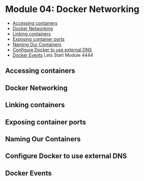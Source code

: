 # Module 04: Docker Networking
* [Accessing containers]()
* [Docker Networking]()
* [Linking containers]()
* [Exposing container ports]()
* [Naming Our Containers]()
* [Configure Docker to use external DNS]()
* [Docker Events]()
Lets Start Module 4444
## Accessing containers
## Docker Networking
## Linking containers
## Exposing container ports
## Naming Our Containers
## Configure Docker to use external DNS
## Docker Events
